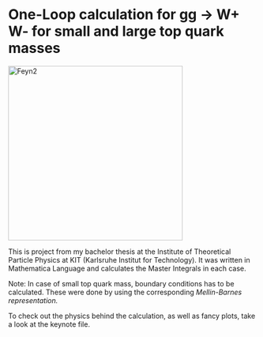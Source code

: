 # One-Loop calculation for gg -> W+ W- for small and large top quark masses

<img width="353" alt="Feyn2" src="https://user-images.githubusercontent.com/114919150/193782938-ef4ad9ea-69e2-4e19-b29a-ab9a1863dff8.png">

This is project from my bachelor thesis at the Institute of Theoretical Particle Physics at KIT (Karlsruhe Institut for Technology). It was written in Mathematica Language and calculates the Master Integrals in each case.

Note: In case of small top quark mass, boundary conditions has to be calculated. These were done by using the corresponding <em> Mellin-Barnes representation. </em>

To check out the physics behind the calculation, as well as fancy plots, take a look at the keynote file.
